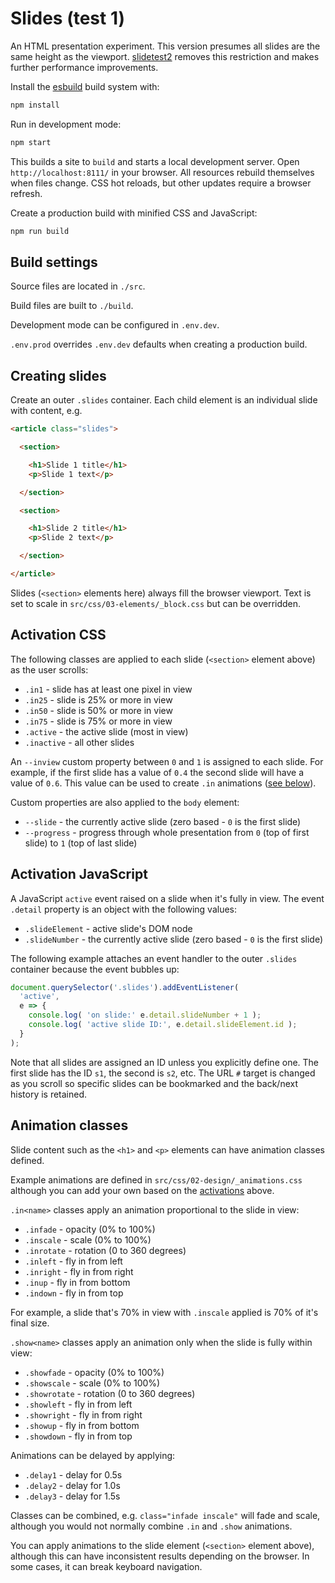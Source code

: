 # Slides (test 1)

An HTML presentation experiment. This version presumes all slides are the same height as the viewport. [slidetest2](https://github.com/craigbuckler/slidetest2) removes this restriction and makes further performance improvements.

Install the [esbuild](https://esbuild.github.io/) build system with:

```bash
npm install
```

Run in development mode:

```bash
npm start
```

This builds a site to `build` and starts a local development server. Open `http://localhost:8111/` in your browser. All resources rebuild themselves when files change. CSS hot reloads, but other updates require a browser refresh.

Create a production build with minified CSS and JavaScript:

```bash
npm run build
```


## Build settings

Source files are located in `./src`.

Build files are built to `./build`.

Development mode can be configured in `.env.dev`.

`.env.prod` overrides `.env.dev` defaults when creating a production build.


## Creating slides

Create an outer `.slides` container. Each child element is an individual slide with content, e.g.

```html
<article class="slides">

  <section>

    <h1>Slide 1 title</h1>
    <p>Slide 1 text</p>

  </section>

  <section>

    <h1>Slide 2 title</h1>
    <p>Slide 2 text</p>

  </section>

</article>
```

Slides (`<section>` elements here) always fill the browser viewport. Text is set to scale in `src/css/03-elements/_block.css` but can be overridden.


## Activation CSS

The following classes are applied to each slide (`<section>` element above) as the user scrolls:

* `.in1` - slide has at least one pixel in view
* `.in25` - slide is 25% or more in view
* `.in50` - slide is 50% or more in view
* `.in75` - slide is 75% or more in view
* `.active` - the active slide (most in view)
* `.inactive` - all other slides

An `--inview` custom property between `0` and `1` is assigned to each slide. For example, if the first slide has a value of `0.4` the second slide will have a value of `0.6`. This value can be used to create `.in` animations ([see below](#animation-classes)).

Custom properties are also applied to the `body` element:

* `--slide` - the currently active slide (zero based - `0` is the first slide)
* `--progress` - progress through whole presentation from `0` (top of first slide) to `1` (top of last slide)


## Activation JavaScript

A JavaScript `active` event raised on a slide when it's fully in view. The event `.detail` property is an object with the following values:

* `.slideElement` - active slide's DOM node
* `.slideNumber`  - the currently active slide (zero based - `0` is the first slide)

The following example attaches an event handler to the outer `.slides` container because the event bubbles up:

```js
document.querySelector('.slides').addEventListener(
  'active',
  e => {
    console.log( 'on slide:' e.detail.slideNumber + 1 );
    console.log( 'active slide ID:', e.detail.slideElement.id );
  }
);
```

Note that all slides are assigned an ID unless you explicitly define one. The first slide has the ID `s1`, the second is `s2`, etc. The URL `#` target is changed as you scroll so specific slides can be bookmarked and the back/next history is retained.


## Animation classes

Slide content such as the `<h1>` and `<p>` elements can have animation classes defined.

Example animations are defined in `src/css/02-design/_animations.css` although you can add your own based on the [activations](#activation-css) above.

`.in<name>` classes apply an animation proportional to the slide in view:

* `.infade` - opacity (0% to 100%)
* `.inscale` - scale (0% to 100%)
* `.inrotate` - rotation (0 to 360 degrees)
* `.inleft` - fly in from left
* `.inright` - fly in from right
* `.inup` - fly in from bottom
* `.indown` - fly in from top

For example, a slide that's 70% in view with `.inscale` applied is 70% of it's final size.

`.show<name>` classes apply an animation only when the slide is fully within view:

* `.showfade` - opacity (0% to 100%)
* `.showscale` - scale (0% to 100%)
* `.showrotate` - rotation (0 to 360 degrees)
* `.showleft` - fly in from left
* `.showright` - fly in from right
* `.showup` - fly in from bottom
* `.showdown` - fly in from top

Animations can be delayed by applying:

* `.delay1` - delay for 0.5s
* `.delay2` - delay for 1.0s
* `.delay3` - delay for 1.5s

Classes can be combined, e.g. `class="infade inscale"` will fade and scale, although you would not normally combine `.in` and `.show` animations.

You can apply animations to the slide element (`<section>` element above), although this can have inconsistent results depending on the browser. In some cases, it can break keyboard navigation.
